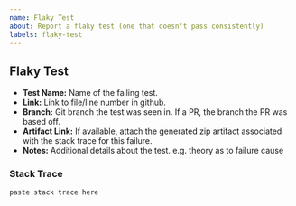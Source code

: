 ```yaml
---
name: Flaky Test
about: Report a flaky test (one that doesn't pass consistently)
labels: flaky-test
---
```


## Flaky Test

* **Test Name:** Name of the failing test.
* **Link:** Link to file/line number in github.
* **Branch:** Git branch the test was seen in. If a PR, the branch the PR was based off.
* **Artifact Link:** If available, attach the generated zip artifact associated with the stack trace for this failure.
* **Notes:** Additional details about the test. e.g. theory as to failure cause

### Stack Trace

```
paste stack trace here
```
